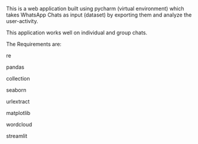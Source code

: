 This is a web application built using pycharm (virtual environment) which takes WhatsApp Chats as input (dataset) by exporting them and analyze the user-activity.

This application works well on individual and group chats.

The Requirements are:

re

pandas

collection

seaborn

urlextract

matplotlib

wordcloud

streamlit
